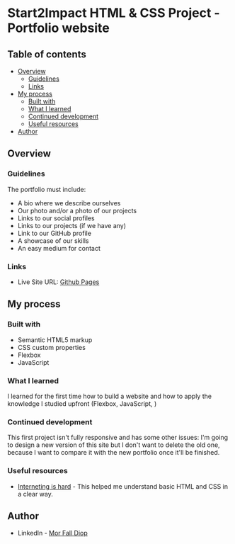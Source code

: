 # Start2Impact HTML & CSS Project - Portfolio website

## Table of contents

- [Overview](#overview)
  - [Guidelines](#guidelines)
  - [Links](#links)
- [My process](#my-process)
  - [Built with](#built-with)
  - [What I learned](#what-i-learned)
  - [Continued development](#continued-development)
  - [Useful resources](#useful-resources)
- [Author](#author)


## Overview

### Guidelines

The portfolio must include:

- A bio where we describe ourselves
- Our photo and/or a photo of our projects
- Links to our social profiles
- Links to our projects (if we have any)
- Link to our GitHub profile
- A showcase of our skills
- An easy medium for contact


### Links

- Live Site URL: [Github Pages](https://diopmorfall.github.io/four-card-feature-section-master/)

## My process

### Built with

- Semantic HTML5 markup
- CSS custom properties
- Flexbox
- JavaScript

### What I learned

I learned for the first time how to build a website and how to apply the knowledge I studied upfront (Flexbox, JavaScript, )

### Continued development

This first project isn't fully responsive and has some other issues: I'm going to design a new version of this site but I don't want to delete the old one, because I want to compare it  with the new portfolio once it'll be finished.

### Useful resources

- [Interneting is hard](https://internetingishard.netlify.app/html-and-css/) - This helped me understand basic HTML and CSS in a clear way.

## Author

- LinkedIn - [Mor Fall Diop](https://www.linkedin.com/in/mor-fall-diop-07b40a18b)

